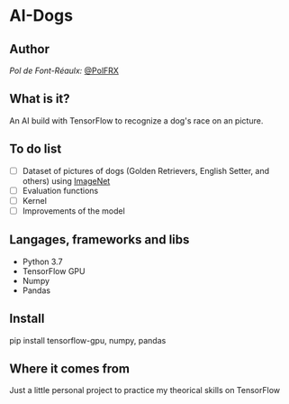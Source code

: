 # AI-Dogs

## Author
*Pol de Font-Réaulx:* [@PolFRX](https://github.com/PolFRX)

## What is it?
An AI build with TensorFlow to recognize a dog's race on an picture.

## To do list
- [ ] Dataset of pictures of dogs (Golden Retrievers, English Setter, and others) using [ImageNet](http://www.image-net.org/)
- [ ] Evaluation functions
- [ ] Kernel
- [ ] Improvements of the model

## Langages, frameworks and libs
- Python 3.7
- TensorFlow GPU
- Numpy
- Pandas

## Install
pip install tensorflow-gpu, numpy, pandas

## Where it comes from
Just a little personal project to practice my theorical skills on TensorFlow
